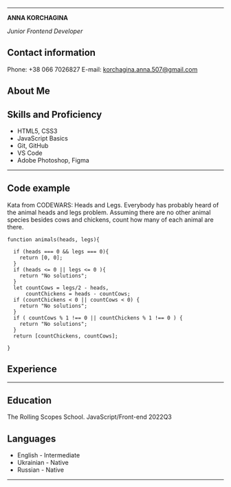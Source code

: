 --------------------------------------------
**ANNA KORCHAGINA**

*Junior Frontend Developer*

## **Contact information**

Phone: +38 066 7026827
E-mail: korchagina.anna.507@gmail.com

## **About Me**

## **Skills and Proficiency**

* HTML5, CSS3
* JavaScript Basics
* Git, GitHub
* VS Code
* Adobe Photoshop, Figma

--------------------------------------------

## **Code example**

Kata from CODEWARS: Heads and Legs. 
Everybody has probably heard of the animal heads and legs problem. Assuming there are no other animal species besides cows and chickens, count how many of each animal are there.

```
function animals(heads, legs){

  if (heads === 0 && legs === 0){
    return [0, 0];
  }
  if (heads <= 0 || legs <= 0 ){
    return "No solutions";
  }
  let countCows = legs/2 - heads,
      countChickens = heads - countCows;
  if (countChickens < 0 || countCows < 0) {
    return "No solutions";
  }
  if ( countCows % 1 !== 0 || countChickens % 1 !== 0 ) {
    return "No solutions";
  }
  return [countChickens, countCows];

}
```

## **Experience**

--------------------------------------------

## **Education**

The Rolling Scopes School. JavaScript/Front-end 2022Q3

## **Languages**

* English - Intermediate
* Ukrainian - Native
* Russian - Native

--------------------------------------------